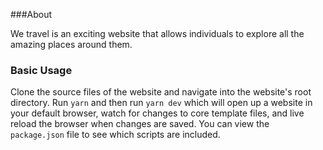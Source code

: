 ###About

We travel is an exciting website that allows individuals to explore all the amazing places around them.



### Basic Usage

Clone the source files of the website and navigate into the website's root directory. Run `yarn` and then run `yarn dev`
which will open up a website in your default browser, watch for changes to core template files, and live
reload the browser when changes are saved. You can view the `package.json` file to see which scripts are included.







